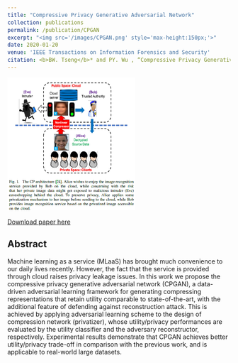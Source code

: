 ```yaml
---
title: "Compressive Privacy Generative Adversarial Network"
collection: publications
permalink: /publication/CPGAN
excerpt: "<img src='/images/CPGAN.png' style='max-height:150px;'>"
date: 2020-01-20
venue: 'IEEE Transactions on Information Forensics and Security'
citation: <b>BW. Tseng</b>* and PY. Wu , “Compressive Privacy Generative Adversarial Network,” IEEE Transactions on Information Forensics and Security, vol. 15, 2499~2513, 2020
---
```


<img src='/images/CPGAN.png' style='max-height:300px;'>

[Download paper here](https://ieeexplore.ieee.org/document/8963921)

## Abstract
Machine learning as a service (MLaaS) has brought much convenience to our daily lives recently. However, the fact that the service is provided through cloud raises privacy leakage issues. In this work we propose the compressive privacy generative adversarial network (CPGAN), a data-driven adversarial learning framework for generating compressing representations that retain utility comparable to state-of-the-art, with the additional feature of defending against reconstruction attack. This is achieved by applying adversarial learning scheme to the design of compression network (privatizer), whose utility/privacy performances are evaluated by the utility classifier and the adversary reconstructor, respectively. Experimental results demonstrate that CPGAN achieves better utility/privacy trade-off in comparison with the previous work, and is applicable to real-world large datasets.